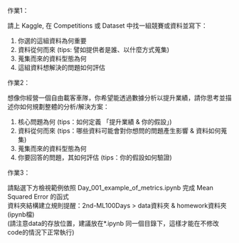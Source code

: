 
作業1：

請上 Kaggle, 在 Competitions 或 Dataset 中找一組競賽或資料並寫下：  
1. 你選的這組資料為何重要  
2. 資料從何而來 (tips: 譬如提供者是誰、以什麼方式蒐集)  
3. 蒐集而來的資料型態為何  
4. 這組資料想解決的問題如何評估  


作業2：

想像你經營一個自由載客車隊，你希望能透過數據分析以提升業績，請你思考並描述你如何規劃整體的分析/解決方案：
1. 核心問題為何 (tips：如何定義 「提升業績 & 你的假設」)
2. 資料從何而來 (tips：哪些資料可能會對你想問的問題產生影響 & 資料如何蒐集)
3. 蒐集而來的資料型態為何
4. 你要回答的問題，其如何評估 (tips：你的假設如何驗證)  


作業3：

請點選下方檢視範例依照 Day_001_example_of_metrics.ipynb 完成 Mean Squared Error 的函式  
資料夾結構建立規則提醒：2nd-ML100Days > data資料夾 & homework資料夾 (ipynb檔)  
(請注意data的存放位置，建議放在*.ipynb 同一個目錄下，這樣才能在不修改code的情況下正常執行)  


